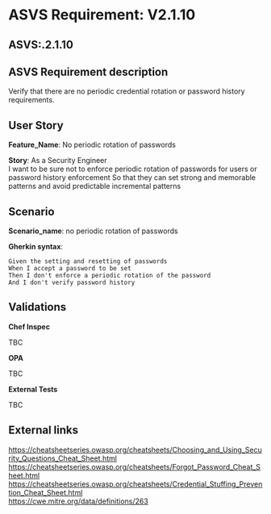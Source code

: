 # ASVS Requirement: V2.1.10

## ASVS:.2.1.10

## ASVS Requirement description

Verify that there are no periodic credential rotation or password history requirements.

## User Story

**Feature_Name**: No periodic rotation of passwords

**Story**:
As a Security Engineer\
I want to be sure not to enforce periodic rotation of passwords for users or password history enforcement
So that they can set strong and memorable patterns and avoid predictable incremental patterns

## Scenario

**Scenario_name**: no periodic rotation of passwords

**Gherkin syntax**:

```gherkin
Given the setting and resetting of passwords
When I accept a password to be set
Then I don't enforce a periodic rotation of the password
And I don't verify password history
```

## Validations

**Chef Inspec**

TBC

**OPA**

TBC

**External Tests**

TBC

## External links

<https://cheatsheetseries.owasp.org/cheatsheets/Choosing_and_Using_Security_Questions_Cheat_Sheet.html> \
<https://cheatsheetseries.owasp.org/cheatsheets/Forgot_Password_Cheat_Sheet.html> \
<https://cheatsheetseries.owasp.org/cheatsheets/Credential_Stuffing_Prevention_Cheat_Sheet.html> \
<https://cwe.mitre.org/data/definitions/263>

